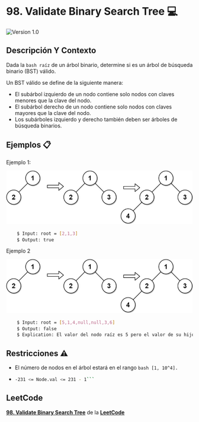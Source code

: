 # 98. Validate Binary Search Tree 💻

![Version 1.0](https://img.shields.io/badge/version-1.0.-blue.svg) 

## Descripción Y Contexto

Dada la ```bash raíz``` de un árbol binario, determine si es un árbol de búsqueda binario (BST) válido.

Un BST válido se define de la siguiente manera:

* El subárbol izquierdo de un nodo contiene solo nodos con claves menores que la clave del nodo.
* El subárbol derecho de un nodo contiene solo nodos con claves mayores que la clave del nodo.
* Los subárboles izquierdo y derecho también deben ser árboles de búsqueda binarios.

## Ejemplos 📋

Ejemplo 1:

![Imagen de Evidencia](https://github.com/Andrea-lol/Taller-Estructuras-Datos-Avanzadas/blob/main/919.%20Complete%20Binary%20Tree%20Inserter/img/lc-treeinsert.jpg "Esta es una imagen de muestra.")

```bash
    $ Input: root = [2,1,3]
    $ Output: true
```

Ejemplo 2

![Imagen de Evidencia](https://github.com/Andrea-lol/Taller-Estructuras-Datos-Avanzadas/blob/main/919.%20Complete%20Binary%20Tree%20Inserter/img/lc-treeinsert.jpg "Esta es una imagen de muestra.")

```bash
    $ Input: root = [5,1,4,null,null,3,6]
    $ Output: false
    $ Explication: El valor del nodo raíz es 5 pero el valor de su hijo derecho es 4.
```

## Restricciones ⚠️	

* El número de nodos en el árbol estará en el rango ```bash
        [1, 10^4].```

*  ```bash
   -231 <= Node.val <= 231 - 1```

## LeetCode
**[98. Validate Binary Search Tree]** de la **[LeetCode]**

[98. Validate Binary Search Tree]: https://leetcode.com/problems/validate-binary-search-tree/
[LeetCode]: https://leetcode.com

